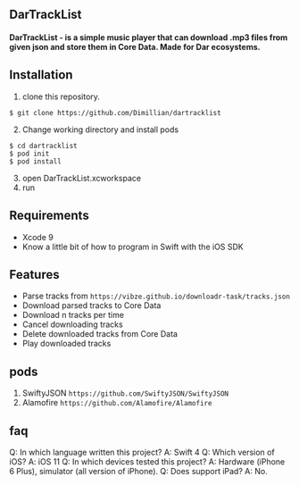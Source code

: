 ## DarTrackList

#### DarTrackList - is a simple music player that can download .mp3 files from given json and store them in Core Data. Made for Dar ecosystems.

## Installation
1. clone this repository.
```shell
$ git clone https://github.com/Dimillian/dartracklist
```
2. Change working directory and install pods
```shell
$ cd dartracklist
$ pod init
$ pod install
```
3. open DarTrackList.xcworkspace
4. run

## Requirements

- Xcode 9
- Know a little bit of how to program in Swift with the iOS SDK

## Features
* Parse tracks from ``` https://vibze.github.io/downloadr-task/tracks.json ```
* Download parsed tracks to Core Data
* Download n tracks per time
* Cancel downloading tracks
* Delete downloaded tracks from Core Data
* Play downloaded tracks

## pods
1. SwiftyJSON ``` https://github.com/SwiftyJSON/SwiftyJSON ```
2. Alamofire ``` https://github.com/Alamofire/Alamofire ```

## faq
Q: In which language written this project?
A: Swift 4
Q: Which version of iOS?
A: iOS 11
Q: In which devices tested this project?
A: Hardware (iPhone 6 Plus), simulator (all version of iPhone).
Q: Does support iPad?
A: No.
